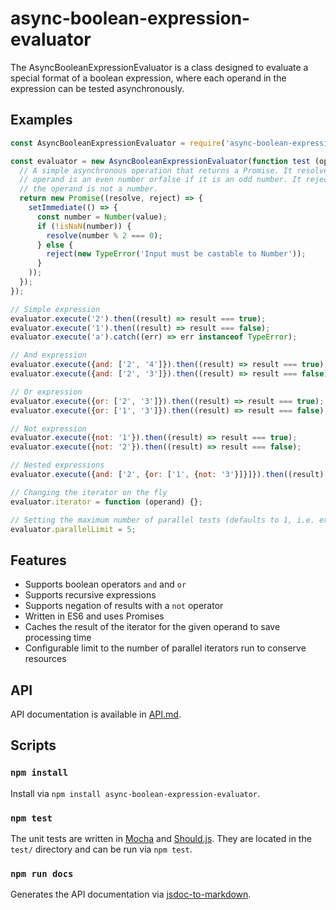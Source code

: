 # async-boolean-expression-evaluator

The AsyncBooleanExpressionEvaluator is a class designed to evaluate a special format of a boolean expression, where
each operand in the expression can be tested asynchronously.

## Examples

```js
const AsyncBooleanExpressionEvaluator = require('async-boolean-expression-evaluator');

const evaluator = new AsyncBooleanExpressionEvaluator(function test (operand) {
  // A simple asynchronous operation that returns a Promise. It resolves with true if the
  // operand is an even number orfalse if it is an odd number. It rejects the promise if
  // the operand is not a number.
  return new Promise((resolve, reject) => {
    setImmediate(() => {
      const number = Number(value);
      if (!isNaN(number)) {
        resolve(number % 2 === 0);
      } else {
        reject(new TypeError('Input must be castable to Number'));
      }
    ));
  });
});

// Simple expression
evaluator.execute('2').then((result) => result === true);
evaluator.execute('1').then((result) => result === false);
evaluator.execute('a').catch((err) => err instanceof TypeError);

// And expression
evaluator.execute({and: ['2', '4']}).then((result) => result === true);
evaluator.execute({and: ['2', '3']}).then((result) => result === false);

// Or expression
evaluator.execute({or: ['2', '3']}).then((result) => result === true);
evaluator.execute({or: ['1', '3']}).then((result) => result === false);

// Not expression
evaluator.execute({not: '1'}).then((result) => result === true);
evaluator.execute({not: '2'}).then((result) => result === false);

// Nested expressions
evaluator.execute({and: ['2', {or: ['1', {not: '3'}]}]}).then((result) => result === true);

// Changing the iterator on the fly
evaluator.iterator = function (operand) {};

// Setting the maximum number of parallel tests (defaults to 1, i.e. execute in series)
evaluator.parallelLimit = 5;
```

## Features

* Supports boolean operators `and` and `or`
* Supports recursive expressions
* Supports negation of results with a `not` operator
* Written in ES6 and uses Promises
* Caches the result of the iterator for the given operand to save processing time
* Configurable limit to the number of parallel iterators run to conserve resources

## API

API documentation is available in [API.md](./API.md).

## Scripts

### `npm install`

Install via `npm install async-boolean-expression-evaluator`.

### `npm test`

The unit tests are written in [Mocha](http://mochajs.org/) and [Should.js](https://github.com/shouldjs/should.js).
They are located in the `test/` directory and can be run via `npm test`.

### `npm run docs`

Generates the API documentation via [jsdoc-to-markdown](https://github.com/jsdoc2md/jsdoc-to-markdown).
